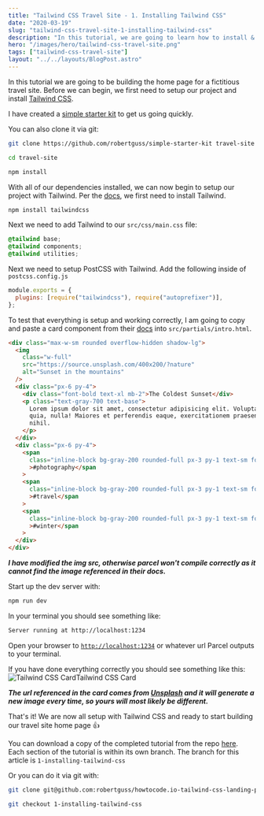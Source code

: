 ```yaml
---
title: "Tailwind CSS Travel Site - 1. Installing Tailwind CSS"
date: "2020-03-19"
slug: "tailwind-css-travel-site-1-installing-tailwind-css"
description: "In this tutorial, we are going to learn how to install & setup Tailwind CSS for our project"
hero: "/images/hero/tailwind-css-travel-site.png"
tags: ["tailwind-css-travel-site"]
layout: "../../layouts/BlogPost.astro"
---
```


In this tutorial we are going to be building the home page for a fictitious travel site. Before we can begin, we first need to setup our project and install [Tailwind CSS](https://tailwindcss.com/).

I have created a [simple starter kit](https://github.com/robertguss/simple-starter-kit) to get us going quickly.

You can also clone it via git:

```bash
git clone https://github.com/robertguss/simple-starter-kit travel-site

cd travel-site

npm install
```

With all of our dependencies installed, we can now begin to setup our project with Tailwind. Per the [docs](https://tailwindcss.com/docs/installation/#1-install-tailwind-via-npm), we first need to install Tailwind.

```bash
npm install tailwindcss
```

Next we need to add Tailwind to our `src/css/main.css` file:

```css
@tailwind base;
@tailwind components;
@tailwind utilities;
```

Next we need to setup PostCSS with Tailwind. Add the following inside of `postcss.config.js`

```js
module.exports = {
  plugins: [require("tailwindcss"), require("autoprefixer")],
};
```

To test that everything is setup and working correctly, I am going to copy and paste a card component from their [docs](https://tailwindcss.com/components/cards) into `src/partials/intro.html`.

```html
<div class="max-w-sm rounded overflow-hidden shadow-lg">
  <img
    class="w-full"
    src="https://source.unsplash.com/400x200/?nature"
    alt="Sunset in the mountains"
  />
  <div class="px-6 py-4">
    <div class="font-bold text-xl mb-2">The Coldest Sunset</div>
    <p class="text-gray-700 text-base">
      Lorem ipsum dolor sit amet, consectetur adipisicing elit. Voluptatibus
      quia, nulla! Maiores et perferendis eaque, exercitationem praesentium
      nihil.
    </p>
  </div>
  <div class="px-6 py-4">
    <span
      class="inline-block bg-gray-200 rounded-full px-3 py-1 text-sm font-semibold text-gray-700 mr-2"
      >#photography</span
    >
    <span
      class="inline-block bg-gray-200 rounded-full px-3 py-1 text-sm font-semibold text-gray-700 mr-2"
      >#travel</span
    >
    <span
      class="inline-block bg-gray-200 rounded-full px-3 py-1 text-sm font-semibold text-gray-700"
      >#winter</span
    >
  </div>
</div>
```

_**I have modified the img src, otherwise parcel won't compile correctly as it cannot find the image referenced in their docs.**_

Start up the dev server with:

```bash
npm run dev
```

In your terminal you should see something like:

```bash
Server running at http://localhost:1234
```

Open your browser to [`http://localhost:1234`](http://localhost:1234) or whatever url Parcel outputs to your terminal.

If you have done everything correctly you should see something like this:
![Tailwind CSS Card](/images/tailwind-travel-site/installation-tailwind-card.jpg)Tailwind CSS Card

_**The url referenced in the card comes from [Unsplash](https://unsplash.com/) and it will generate a new image every time, so yours will most likely be different.**_

That's it! We are now all setup with Tailwind CSS and ready to start building our travel site home page 👍

You can download a copy of the completed tutorial from the repo [here](https://github.com/robertguss/simple-starter-kit). Each section of the tutorial is within its own branch. The branch for this article is `1-installing-tailwind-css`

Or you can do it via git with:

```bash
git clone git@github.com:robertguss/howtocode.io-tailwind-css-landing-page.git

git checkout 1-installing-tailwind-css
```
